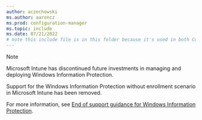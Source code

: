 ```yaml
---
author: aczechowski
ms.author: aaroncz
ms.prod: configuration-manager
ms.topic: include
ms.date: 07/21/2022
# note this include file is in this folder because it's used in both ConfigMgr and Intune articles
---
```


<!-- 6010051, 15991492 -->

> [!NOTE]
> Microsoft Intune has discontinued future investments in managing and deploying Windows Information Protection.
>
> Support for the Windows Information Protection without enrollment scenario in Microsoft Intune has been removed.
>
> For more information, see [End of support guidance for Windows Information Protection](https://aka.ms/Intune-WIP-support).
